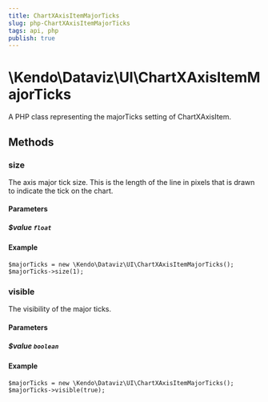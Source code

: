 ```yaml
---
title: ChartXAxisItemMajorTicks
slug: php-ChartXAxisItemMajorTicks
tags: api, php
publish: true
---
```


# \Kendo\Dataviz\UI\ChartXAxisItemMajorTicks

A PHP class representing the majorTicks setting of ChartXAxisItem.


## Methods

### size
The axis major tick size. This is the length of the line in pixels that is drawn to indicate the tick on the chart.
#### Parameters

##### $value `float`



#### Example 
    $majorTicks = new \Kendo\Dataviz\UI\ChartXAxisItemMajorTicks();
    $majorTicks->size(1);

### visible
The visibility of the major ticks.
#### Parameters

##### $value `boolean`



#### Example 
    $majorTicks = new \Kendo\Dataviz\UI\ChartXAxisItemMajorTicks();
    $majorTicks->visible(true);

